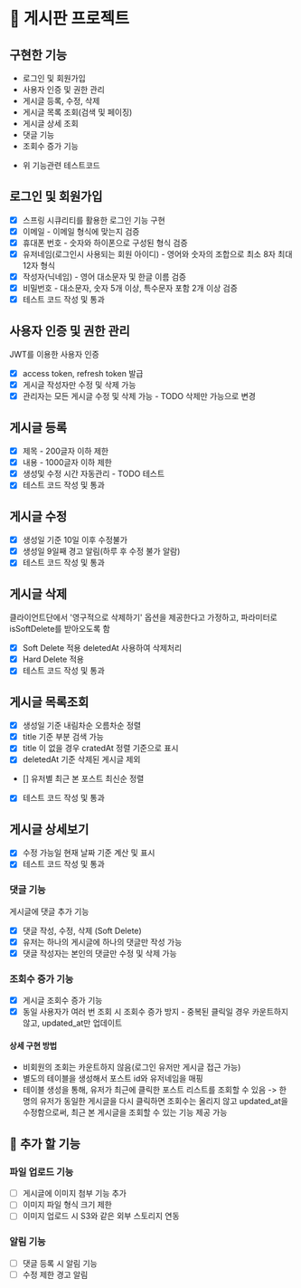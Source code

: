 # 📝 게시판 프로젝트

## 구현한 기능

* 로그인 및 회원가입
* 사용자 인증 및 권한 관리
* 게시글 등록, 수정, 삭제
* 게시글 목록 조회(검색 및 페이징)
* 게시글 상세 조회
* 댓글 기능
* 조회수 증가 기능

+ 위 기능관련 테스트코드

## 로그인 및 회원가입

* [x]  스프링 시큐리티를 활용한 로그인 기능 구현
* [x]  이메일 - 이메일 형식에 맞는지 검증
* [x]  휴대폰 번호 - 숫자와 하이폰으로 구성된 형식 검증
* [x]  유저네임(로그인시 사용되는 회원 아이디) - 영어와 숫자의 조합으로 최소 8자 최대 12자 형식
* [x]  작성자(닉네임) - 영어 대소문자 및 한글 이름 검증
* [x]  비밀번호 - 대소문자, 숫자 5개 이상, 특수문자 포함 2개 이상 검증
* [x]  테스트 코드 작성 및 통과

## 사용자 인증 및 권한 관리

JWT를 이용한 사용자 인증
* [x]  access token, refresh token 발급
* [x]  게시글 작성자만 수정 및 삭제 가능
* [x]  관리자는 모든 게시글 수정 및 삭제 가능 - TODO 삭제만 가능으로 변경

## 게시글 등록

* [x]  제목 - 200글자 이하 제한
* [x]  내용 - 1000글자 이하 제한
* [x]  생성및 수정 시간 자동관리 - TODO 테스트
* [x]  테스트 코드 작성 및 통과

## 게시글 수정

* [x]  생성일 기준 10일 이후 수정불가
* [x]  생성일 9일째 경고 알림(하루 후 수정 불가 알람)
* [x]  테스트 코드 작성 및 통과

## 게시글 삭제
클라이언트단에서 '영구적으로 삭제하기' 옵션을 제공한다고 가정하고, 파라미터로 isSoftDelete를 받아오도록 함
* [x]  Soft Delete 적용 deletedAt 사용하여 삭제처리
* [x]  Hard Delete 적용
* [x]  테스트 코드 작성 및 통과

## 게시글 목록조회

* [x]  생성일 기준 내림차순 오름차순 정렬
* [x]  title 기준 부분 검색 가능
* [x]  title 이 없을 경우 cratedAt 정렬 기준으로 표시
* [x]  deletedAt 기준 삭제된 게시글 제외
* [] 유저별 최근 본 포스트 최신순 정렬
* [x]  테스트 코드 작성 및 통과

## 게시글 상세보기

* [x]  수정 가능일 현재 날짜 기준 계산 및 표시
* [x]  테스트 코드 작성 및 통과

### 댓글 기능

게시글에 댓글 추가 기능

* [x]  댓글 작성, 수정, 삭제 (Soft Delete)
* [x]  유저는 하나의 게시글에 하나의 댓글만 작성 가능
* [x]  댓글 작성자는 본인의 댓글만 수정 및 삭제 가능

### 조회수 증가 기능

* [x]  게시글 조회수 증가 기능
* [x]  동일 사용자가 여러 번 조회 시 조회수 증가 방지 - 중복된 클릭일 경우 카운트하지 않고, updated_at만 업데이트
  #### 상세 구현 방법
   - 비회원의 조회는 카운트하지 않음(로그인 유저만 게시글 접근 가능)
   - 별도의 테이블을 생성해서 포스트 id와 유저네임을 매핑
   - 테이블 생성을 통해, 유저가 최근에 클릭한 포스트 리스트를 조회할 수 있음 -> 한 명의 유저가 동일한 게시글을 다시 클릭하면 조회수는 올리지 않고 updated_at을 수정함으로써, 최근 본 게시글을 조회할 수 있는 기능 제공 가능


## 📌 추가 할 기능

### 파일 업로드 기능

* [ ]  게시글에 이미지 첨부 기능 추가
* [ ]  이미지 파일 형식 크기 제한
* [ ]  이미지 업로드 시 S3와 같은 외부 스토리지 연동

### 알림 기능

* [ ]  댓글 등록 시 알림 기능
* [ ]  수정 제한 경고 알림
